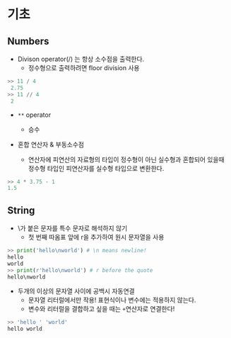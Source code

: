 # 기초

## Numbers

- Divison operator(/) 는 항상 소수점을 출력한다.
  - 정수형으로 출력하려면 floor division 사용

```python
>> 11 / 4
 2.75
>> 11 // 4
 2
```

- `**` operator

  - 승수

- 혼합 연산자 & 부동소수점
  - 연산자에 피연산의 자료형의 타입이 정수형이 아닌 실수형과 혼합되어 있을때 정수형 타입인 피연산자를 실수형 타입으로 변환한다.

```python
>> 4 * 3.75 - 1
1.5
```

## String

- \가 붙은 문자를 특수 문자로 해석하지 않기
  - 첫 번째 따옴표 앞에 r을 추가하여 원시 문자열을 사용

```python
>> print('hello\nworld') # \n means newline!
hello
world
>> print(r'hello\nworld') # r before the quote
hello\nworld
```

- 두개의 이상의 문자열 사이에 공백시 자동연결
  - 문자열 리터럴에서만 작용! 표현식이나 변수에는 적용하지 않는다.
  - 변수와 리터럴을 결합하고 싶을 때는 `+`연산자로 연결한다!

```python
>> 'hello ' 'world'
hello world
```
